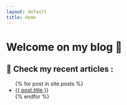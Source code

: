 ```yaml
---
layout: default
title: Home
---
```


# Welcome on my blog 🚀
## 📌 Check my recent articles :
<ul>
  {% for post in site.posts %}
    <li><a href="{{ post.url | relative_url }}">{{ post.title }}</a></li>
  {% endfor %}
</ul>